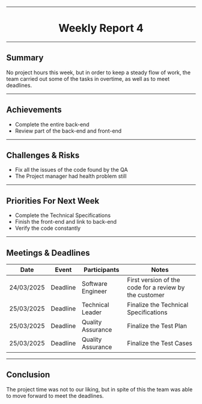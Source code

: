 
<div align="center">

---

# Weekly Report 4 

</div>

---

## Summary  

No project hours this week, but in order to keep a steady flow of work, the team carried out some of the tasks in overtime, as well as to meet deadlines.

---

## Achievements  

- Complete the entire back-end
- Review part of the back-end and front-end


---

## Challenges & Risks  

- Fix all the issues of the code found by the QA
- The Project manager had health problem still

---

## Priorities For Next Week  

- Complete the Technical Specifications
- Finish the front-end and link to back-end
- Verify the code constantly

---

## Meetings & Deadlines  

| Date       | Event     | Participants       | Notes                                                   |
|------------|-----------|------------------- |-------------------------------------------------------- |
| 24/03/2025 | Deadline  | Software Engineer  | First version of the code for a review by the customer  |
| 25/03/2025 | Deadline  | Technical Leader   | Finalize the Technical Specifications                   |
| 25/03/2025 | Deadline  | Quality Assurance  | Finalize the Test Plan                                  |
| 25/03/2025 | Deadline  | Quality Assurance  | Finalize the Test Cases                                 |

---

## Conclusion  

The project time was not to our liking, but in spite of this the team was able to move forward to meet the deadlines.
